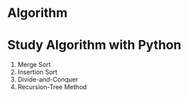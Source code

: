 # Algorithm
# Study Algorithm with Python
1. Merge Sort
2. Insertion Sort
3. Divide-and-Conquer
4. Recursion-Tree Method
